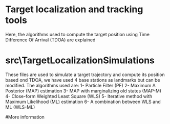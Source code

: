 # Target localization and tracking tools
Here, the algorithms used to compute the target position using Time Difference Of Arrival (TDOA) are explained

# src\TargetLocalizationSimulations
These files are used to simulate a target trajectory and compute its position based ond TDOA, we have used 4 base stations as landmarks but can be  modified. The algorithms used are:
1- Particle Filter (PF)
2- Maximum A Posterior (MAP) estimation
3- MAP with marginalizing old states (MAP-M)
4- Close-form Weighted Least Square (WLS)
5- Iterative method with Maximum Likelihood (ML) estimation
6- A combination between WLS and ML (WLS-ML)

#More information
